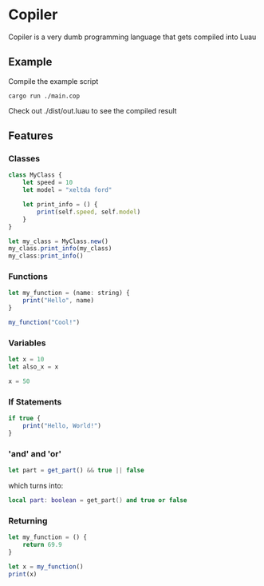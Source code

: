 # Copiler

Copiler is a very dumb programming language that gets compiled into Luau

## Example

Compile the example script

```shell
cargo run ./main.cop
```

Check out ./dist/out.luau to see the compiled result

## Features

### Classes

```js
class MyClass {
    let speed = 10
    let model = "xeltda ford"

    let print_info = () {
        print(self.speed, self.model)
    }
}

let my_class = MyClass.new()
my_class.print_info(my_class)
my_class:print_info()

```

### Functions

```js
let my_function = (name: string) {
    print("Hello", name)
}

my_function("Cool!")
```

### Variables

```js
let x = 10
let also_x = x

x = 50
```

### If Statements

```js
if true {
    print("Hello, World!")
}
```

### 'and' and 'or'

```js
let part = get_part() && true || false
```

which turns into:

```lua
local part: boolean = get_part() and true or false
```

### Returning

```js
let my_function = () {
    return 69.9
}

let x = my_function()
print(x)
```
